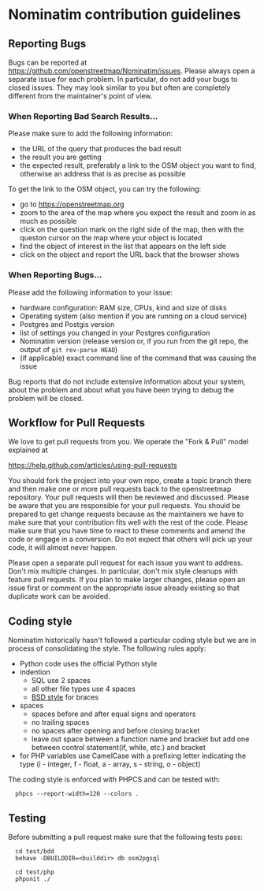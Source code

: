 # Nominatim contribution guidelines

## Reporting Bugs

Bugs can be reported at https://github.com/openstreetmap/Nominatim/issues.
Please always open a separate issue for each problem. In particular, do
not add your bugs to closed issues. They may look similar to you but
often are completely different from the maintainer's point of view.

### When Reporting Bad Search Results...

Please make sure to add the following information:

 * the URL of the query that produces the bad result
 * the result you are getting
 * the expected result, preferably a link to the OSM object you want to find,
   otherwise an address that is as precise as possible

To get the link to the OSM object, you can try the following:

 * go to https://openstreetmap.org
 * zoom to the area of the map where you expect the result and
   zoom in as much as possible
 * click on the question mark on the right side of the map,
   then with the queston cursor on the map where your object is located
 * find the object of interest in the list that appears on the left side
 * click on the object and report the URL back that the browser shows

### When Reporting Bugs...

Please add the following information to your issue:

 * hardware configuration: RAM size, CPUs, kind and size of disks
 * Operating system (also mention if you are running on a cloud service)
 * Postgres and Postgis version
 * list of settings you changed in your Postgres configuration
 * Nominatim version (release version or,
   if you run from the git repo, the output of `git rev-parse HEAD`)
 * (if applicable) exact command line of the command that was causing the issue

Bug reports that do not include extensive information about your system,
about the problem and about what you have been trying to debug the problem
will be closed.

## Workflow for Pull Requests

We love to get pull requests from you. We operate the "Fork & Pull" model
explained at

https://help.github.com/articles/using-pull-requests

You should fork the project into your own repo, create a topic branch
there and then make one or more pull requests back to the openstreetmap repository.
Your pull requests will then be reviewed and discussed. Please be aware
that you are responsible for your pull requests. You should be prepared
to get change requests because as the maintainers we have to make sure
that your contribution fits well with the rest of the code. Please make
sure that you have time to react to these comments and amend the code or
engage in a conversion. Do not expect that others will pick up your code,
it will almost never happen.

Please open a separate pull request for each issue you want to address.
Don't mix multiple changes. In particular, don't mix style cleanups with
feature pull requests. If you plan to make larger changes, please open
an issue first or comment on the appropriate issue already existing so
that duplicate work can be avoided.

## Coding style

Nominatim historically hasn't followed a particular coding style but we
are in process of consolidating the style. The following rules apply:

 * Python code uses the official Python style
 * indention
   * SQL use 2 spaces
   * all other file types use 4 spaces
   * [BSD style](https://en.wikipedia.org/wiki/Indent_style#Allman_style) for braces
 * spaces
   * spaces before and after equal signs and operators
   * no trailing spaces
   * no spaces after opening and before closing bracket
   * leave out space between a function name and bracket
     but add one between control statement(if, while, etc.) and bracket
 * for PHP variables use CamelCase with a prefixing letter indicating the type
   (i - integer, f - float, a - array, s - string, o - object)

The coding style is enforced with PHPCS and can be tested with:

```
  phpcs --report-width=120 --colors .
```

## Testing

Before submitting a pull request make sure that the following tests pass:

```
  cd test/bdd
  behave -DBUILDDIR=<builddir> db osm2pgsql
```

```
  cd test/php
  phpunit ./
```

